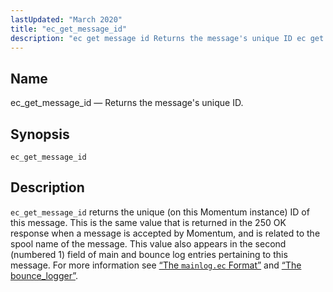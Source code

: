 ```yaml
---
lastUpdated: "March 2020"
title: "ec_get_message_id"
description: "ec get message id Returns the message's unique ID ec get message id ec get message id returns the unique on this Momentum instance ID of this message This is the same value that is returned in the 250 OK response when a message is accepted by Momentum and is..."
---
```


<a name="sieve.ref.ec_get_message_id"></a> 
## Name

ec_get_message_id — Returns the message's unique ID.

## Synopsis

`ec_get_message_id`

<a name="idp29640624"></a> 
## Description

`ec_get_message_id` returns the unique (on this Momentum instance) ID of this message. This is the same value that is returned in the 250 OK response when a message is accepted by Momentum, and is related to the spool name of the message. This value also appears in the second (numbered 1) field of main and bounce log entries pertaining to this message. For more information see [“The `mainlog.ec` Format”](/momentum/3/3-reference/log-formats-version-3#log_formats.mainlog3) and [“The bounce_logger”](/momentum/3/3-reference/log-formats-version-3#log_formats.bouncelog3).